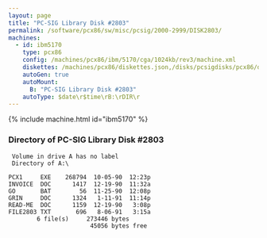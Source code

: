 ```yaml
---
layout: page
title: "PC-SIG Library Disk #2803"
permalink: /software/pcx86/sw/misc/pcsig/2000-2999/DISK2803/
machines:
  - id: ibm5170
    type: pcx86
    config: /machines/pcx86/ibm/5170/cga/1024kb/rev3/machine.xml
    diskettes: /machines/pcx86/diskettes.json,/disks/pcsigdisks/pcx86/diskettes.json
    autoGen: true
    autoMount:
      B: "PC-SIG Library Disk #2803"
    autoType: $date\r$time\rB:\rDIR\r
---
```


{% include machine.html id="ibm5170" %}

### Directory of PC-SIG Library Disk #2803

     Volume in drive A has no label
     Directory of A:\

    PCX1     EXE    268794  10-05-90  12:23p
    INVOICE  DOC      1417  12-19-90  11:32a
    GO       BAT        56  11-25-90  12:08p
    GRIN     DOC      1324   1-11-91  11:14p
    READ-ME  DOC      1159  12-19-90   3:08p
    FILE2803 TXT       696   8-06-91   3:15a
            6 file(s)     273446 bytes
                           45056 bytes free
